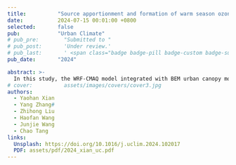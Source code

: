 ```yaml
---
title:          "Source apportionment and formation of warm season ozone pollution in Chengdu based on CMAQ-ISAM"
date:           2024-07-15 00:01:00 +0800
selected:       false
pub:            "Urban Climate"
# pub_pre:        "Submitted to "
# pub_post:       'Under review.'
# pub_last:       ' <span class="badge badge-pill badge-custom badge-success">Spotlight</span>'
pub_date:       "2024"

abstract: >-
  In this study, the WRF-CMAQ model integrated with BEM urban canopy model was used to simulate the concentrations of Ozone ( O<sub>3</sub> ) and its precursors, NO<sub>x</sub>, and VOCs, in warm season of Chengdu, conduct source apportionment and formation analysis. The results show that the O<sub>3</sub> in Chengdu exhibits a west-high/east-low spatial pattern, attributable to nearly 40% contribution from boundary sources representing the transport role of the Sichuan Basin, regional sources from districts emitting high precursor concentrations, and increasing biogenic contributions from western areas due to rising BVOCs emissions during the warm season. NOx from traffic and VOCs from industrial sources, both prevalent in Chengdu's high urban density areas, chemically react to form O<sub>3</sub>, making these sectors primary contributors to O<sub>3</sub>. NOx photochemical reactions producing O<sub>3</sub> occur at 150 m–2500 m with peak generation rates of 10 μg/(m<sup>3</sup>·hr). Ground-level NO titration removal is most significant during heavy traffic (14:00–21:00), ranging from −70 to −200 μg/(m<sup>3</sup>·hr). O<sub>3</sub> is replenished through similar rates of daytime vertical diffusion and nighttime horizontal advection, correlating with urban density across regions. Controlling Chengdu's warm season O<sub>3</sub> requires focusing on long-distance external transport and regional precursor emission reductions, with strategies tailored to local urban characteristics.
# cover:          assets/images/covers/cover3.jpg
authors:
  - Yaohan Xian
  - Yang Zhang#
  - Zhihong Liu
  - Haofan Wang
  - Junjie Wang
  - Chao Tang
links:
  Unsplash: https://doi.org/10.1016/j.uclim.2024.102017
  PDF: assets/pdf/2024_xian_uc.pdf
---
```

